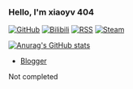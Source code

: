### Hello, I'm xiaoyv 404

[![GitHub](https://img.shields.io/badge/dynamic/json?logo=github&label=GitHub&labelColor=495867&color=495867&query=%24.data.totalSubs&url=https%3A%2F%2Fapi.spencerwoo.com%2Fsubstats%2F%3Fsource%3Dgithub%26queryKey%3Dxiaoyv404&style=flat-square)](https://github.com/xiaoyv404)  [![Bilibili](https://img.shields.io/badge/dynamic/json?logo=bilibili&label=Bilibili&labelColor=495867&color=495867&query=%24.data.totalSubs&url=https%3A%2F%2Fapi.spencerwoo.com%2Fsubstats%2F%3Fsource%3Dbilibili%26queryKey%3D437952226&style=flat-square)](https://space.bilibili.com/437952226)  [![RSS](https://img.shields.io/badge/dynamic/json?logo=rss&label=RSS&labelColor=495867&color=495867&query=%24.data.totalSubs&url=https%3A%2F%2Fapi.spencerwoo.com%2Fsubstats%2F%3Fsource%3Dfeedly%26queryKey%3Dhttps://www.xiaoyv404.t&style=flat-square)](https://www.xiaoyv404.top/feed)  [![Steam](https://img.shields.io/badge/dynamic/json?logo=steam&label=Steam&labelColor=495867&color=495867&query=%24.data.totalSubs&url=https%3A%2F%2Fapi.spencerwoo.com%2Fsubstats%2F%3Fsource%3DsteamFriends%26queryKey%3D76561199051604197&style=flat-square)](https://steamcommunity.com/profiles/76561199051604197)

 [![Anurag's GitHub stats](https://github-readme-stats.vercel.app/api?username=xiaoyv404&show_icons=true&theme=react)](https://github.com/anuraghazra/github-readme-stats)

- [Blogger](https://www.xiaoyv404.top)





Not completed 
